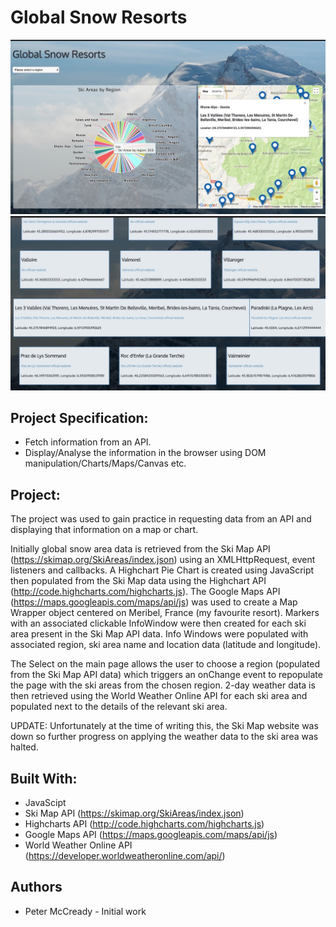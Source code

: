 # **Global Snow Resorts**    

![Image](/screenshots/global_snow_resorts_home.jpeg)
![Image](/screenshots/global_snow_resorts_rhone-alps-sav.jpeg)

## Project Specification:

* Fetch information from an API.
* Display/Analyse the information in the browser using DOM manipulation/Charts/Maps/Canvas etc.  

## Project:    

The project was used to gain practice in requesting data from an API and displaying that information on a map or chart.  

Initially global snow area data is retrieved from the Ski Map API (https://skimap.org/SkiAreas/index.json) using an XMLHttpRequest, event listeners and callbacks. A Highchart Pie Chart is created using JavaScript then populated from the  Ski Map data using the Highchart API (http://code.highcharts.com/highcharts.js). The Google Maps API (https://maps.googleapis.com/maps/api/js) was used to create a Map Wrapper object centered on Meribel, France (my favourite resort). Markers with an associated clickable InfoWindow were then created for each ski area present in the Ski Map API data. Info Windows were populated with associated region, ski area name and location data (latitude and longitude).

The Select on the main page allows the user to choose a region (populated from the Ski Map API data) which triggers an onChange event to repopulate the page with the ski areas from the chosen region. 2-day weather data is then retrieved using the World Weather Online API for each ski area and populated next to the details of the relevant ski area.

UPDATE:  Unfortunately at the time of writing this, the Ski Map website was down so further progress on applying the weather data to the ski area was halted.  


## Built With:  
* JavaScipt   
* Ski Map API (https://skimap.org/SkiAreas/index.json)  
* Highcharts API (http://code.highcharts.com/highcharts.js)  
* Google Maps API (https://maps.googleapis.com/maps/api/js)  
* World Weather Online API (https://developer.worldweatheronline.com/api/)


## Authors  
* Peter McCready - Initial work    

